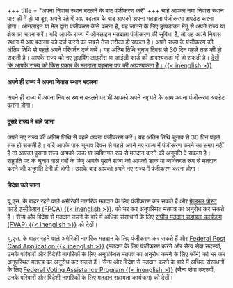 +++
title = "अपना निवास स्थान बदलने के बाद पंजीकरण करें"
+++
चाहे आपका नया निवास स्थान पास ही में हो या दूर, अपने पते में आए बदलाव के बाद आपको अपना मतदाता पंजीकरण अपडेट करना होगा। ऑनलाइन या मेल द्वारा पंजीकरण कैसे करना है, यह जानने के लिए ड्रॉपडाउन मेनू से अपने राज्य या क्षेत्र का चयन करें। यदि आपके राज्य में ऑनलाइन मतदाता पंजीकरण की सुविधा है, तो यह अपने निवास स्थान में आए बदलाव को दर्ज करने का सबसे तेज़ तरीका हो सकता है। अपने राज्य के पंजीकरण की अंतिम तिथि से पहले अपने परिवर्तन दर्ज करें। यह अंतिम तिथि चुनाव दिवस से 30 दिन पहले तक की हो सकती है। आपके राज्य को नए ड्राइविंग लाइसेंस या आईडी कार्ड की आवश्यकता भी हो सकती है। [देखें कि आपके राज्य को किस प्रकार के मतदाता पहचान पत्र की आवश्यकता है। {{< inenglish >}}](https://www.ncsl.org/elections-and-campaigns/voter-id#Laws%20in%20Effect)

#### अपने ही राज्य में अपना निवास स्थान बदलना

अपने ही राज्य में अपना निवास स्थान बदलने पर भी आपको अपने नए पते के साथ अपना पंजीकरण अपडेट करना होगा।

#### दूसरे राज्य में चले जाना

अपने नए राज्य की अंतिम तिथि से पहले अपना पंजीकरण करें। यह अंतिम तिथि चुनाव से 30 दिन पहले तक हो सकती है। यदि आपके पास चुनाव दिवस से पहले अपने नए राज्य में पंजीकरण करने का समय नहीं है तो आपका पुराना राज्य आपको डाक या व्यक्तिगत रूप से मतदान करने की अनुमति दे सकता है। राष्ट्रपति पद के चुनाव वाले वर्षों के लिए आपके पुराने राज्य को आपको डाक या व्यक्तिगत रूप से मतदान करने की अनुमति देनी ही होगी। उसके बाद आपको अपने नए राज्य में पंजीकरण करना होगा।

#### विदेश चले जाना

यू.एस. के बाहर रहने वाले अमेरिकी नागरिक मतदान के लिए पंजीकरण कर सकते हैं और [फेडरल पोस्ट कार्ड एप्लीकेशन (FPCA) {{< inenglish >}}](https://www.fvap.gov/eo/overview/materials/forms). को भर कर अनुपस्थित मतपत्र का अनुरोध कर सकते हैं। सैन्य और विदेश से मतदान करने के बारे में अधिक संसाधनों के लिए [संघीय मतदान सहायता कार्यक्रम (FVAP) {{< inenglish >}}](https://www.fvap.gov/) को देखें।

यू.एस. के बाहर रहने वाले अमेरिकी नागरिक मतदान के लिए पंजीकरण कर सकते हैं और [Federal Post Card Application {{< inenglish >}}](https://www.fvap.gov/eo/overview/materials/forms) (मतदान के लिए पंजीकरण करने और सैन्य सेवा सदस्यों, उनके परिवारों और विदेशी नागरिकों के लिए अनुपस्थित मतपत्र का अनुरोध करने के लिए फॉर्म)  को भर कर अनुपस्थित मतपत्र का अनुरोध कर सकते हैं। सैन्य और विदेश से मतदान करने के बारे में अधिक संसाधनों के लिए [Federal Voting Assistance Program {{< inenglish >}}](https://www.fvap.gov/) (सैन्य सेवा सदस्यों, उनके परिवारों और विदेशी नागरिकों के लिए मतदान सहायता कार्यक्रम) को देखें।